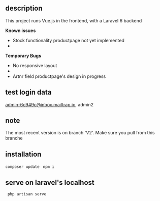 ## description
<p> This project runs Vue.js in the frontend, with a Laravel 6 backend</p>

<p><strong>Known issues</strong><p>
<ul>
    <li>Stock functionality productpage not yet implemented<li>
</ul>

<p><strong>Temporary Bugs</strong></p>
<ul>
    <li>No responsive layout<li>
    <li>Artnr field productpage's design in progress</li>
</ul>

## test login data
admin-6c949c@inbox.mailtrap.io, admin2

## note
<p>The most recent version is on branch 'V2'. Make sure you pull from this branche</p>

## installation
<code>composer update</code>
<code> npm i </code>

## serve on laravel's localhost
<code> php artisan serve</code>




